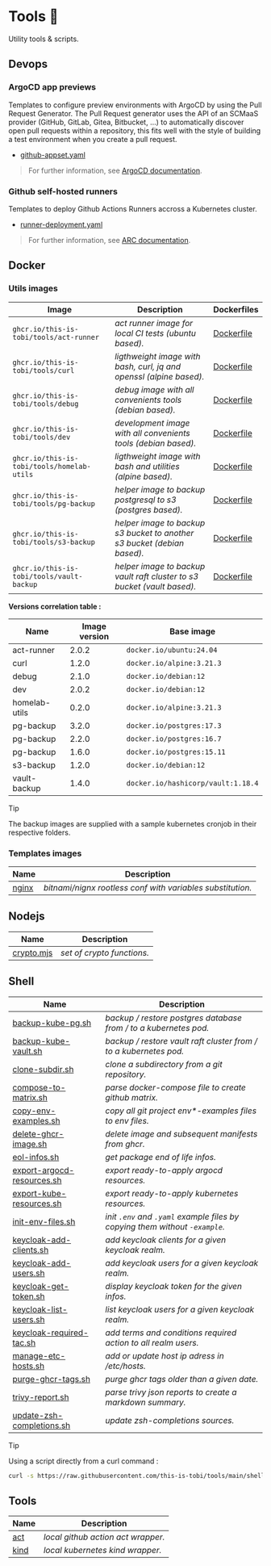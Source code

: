# Tools :wrench:

Utility tools & scripts.

## Devops

### ArgoCD app previews

Templates to configure preview environments with ArgoCD by using the Pull Request Generator. The Pull Request generator uses the API of an SCMaaS provider (GitHub, GitLab, Gitea, Bitbucket, ...) to automatically discover open pull requests within a repository, this fits well with the style of building a test environment when you create a pull request.

- [github-appset.yaml](./devops/argo-cd-app-preview/github-appset.yaml)

> For further information, see [ArgoCD documentation](https://argo-cd.readthedocs.io/en/stable/operator-manual/applicationset/Generators-Pull-Request).

### Github self-hosted runners

Templates to deploy Github Actions Runners accross a Kubernetes cluster.

- [runner-deployment.yaml](./devops/github-selfhosted-runner/runner-deployment.yaml)

> For further information, see [ARC documentation](https://github.com/actions/actions-runner-controller).

## Docker

### Utils images

| Image                                      | Description                                                             | Dockerfiles                                     |
| ------------------------------------------ | ----------------------------------------------------------------------- | ----------------------------------------------- |
| `ghcr.io/this-is-tobi/tools/act-runner`    | *act runner image for local CI tests (ubuntu based).*                   | [Dockerfile](./docker/act-runner/Dockerfile)    |
| `ghcr.io/this-is-tobi/tools/curl`          | *ligthweight image with bash, curl, jq and openssl (alpine based).*     | [Dockerfile](./docker/curl/Dockerfile)          |
| `ghcr.io/this-is-tobi/tools/debug`         | *debug image with all convenients tools (debian based).*                | [Dockerfile](./docker/debug/Dockerfile)         |
| `ghcr.io/this-is-tobi/tools/dev`           | *development image with all convenients tools (debian based).*          | [Dockerfile](./docker/dev/Dockerfile)           |
| `ghcr.io/this-is-tobi/tools/homelab-utils` | *ligthweight image with bash and utilities (alpine based).*             | [Dockerfile](./docker/homelab-utils/Dockerfile) |
| `ghcr.io/this-is-tobi/tools/pg-backup`     | *helper image to backup postgresql to s3 (postgres based).*             | [Dockerfile](./docker/pg-backup/Dockerfile)     |
| `ghcr.io/this-is-tobi/tools/s3-backup`     | *helper image to backup s3 bucket to another s3 bucket (debian based).* | [Dockerfile](./docker/s3-backup/Dockerfile)     |
| `ghcr.io/this-is-tobi/tools/vault-backup`  | *helper image to backup vault raft cluster to s3 bucket (vault based).* | [Dockerfile](./docker/vault-backup/Dockerfile)  |

__Versions correlation table :__

| Name          | Image version | Base image                         |
| ------------- | ------------- | ---------------------------------- |
| act-runner    | 2.0.2         | `docker.io/ubuntu:24.04`           |
| curl          | 1.2.0         | `docker.io/alpine:3.21.3`          |
| debug         | 2.1.0         | `docker.io/debian:12`              |
| dev           | 2.0.2         | `docker.io/debian:12`              |
| homelab-utils | 0.2.0         | `docker.io/alpine:3.21.3`          |
| pg-backup     | 3.2.0         | `docker.io/postgres:17.3`          |
| pg-backup     | 2.2.0         | `docker.io/postgres:16.7`          |
| pg-backup     | 1.6.0         | `docker.io/postgres:15.11`         |
| s3-backup     | 1.2.0         | `docker.io/debian:12`              |
| vault-backup  | 1.4.0         | `docker.io/hashicorp/vault:1.18.4` |

> [!TIP]
> The backup images are supplied with a sample kubernetes cronjob in their respective folders.

### Templates images

| Name                                         | Description                                                |
| -------------------------------------------- | ---------------------------------------------------------- |
| [nginx](./docker/templates/nginx/Dockerfile) | *bitnami/nignx rootless conf with variables substitution.* |

## Nodejs

| Name                            | Description                |
| ------------------------------- | -------------------------- |
| [crypto.mjs](./node/crypto.mjs) | *set of crypto functions.* |

## Shell

| Name                                                             | Description                                                                 |
| ---------------------------------------------------------------- | --------------------------------------------------------------------------- |
| [backup-kube-pg.sh](./shell/backup-kube-pg.sh)                   | *backup / restore postgres database from / to a kubernetes pod.*            |
| [backup-kube-vault.sh](./shell/backup-kube-vault.sh)             | *backup / restore vault raft cluster from / to a kubernetes pod.*           |
| [clone-subdir.sh](./shell/clone-subdir.sh)                       | *clone a subdirectory from a git repository.*                               |
| [compose-to-matrix.sh](./shell/compose-to-matrix.sh)             | *parse docker-compose file to create github matrix.*                        |
| [copy-env-examples.sh](./shell/copy-env-examples.sh)             | *copy all git project env\*-examples files to env files.*                   |
| [delete-ghcr-image.sh](./shell/delete-ghcr-image.sh)             | *delete image and subsequent manifests from ghcr.*                          |
| [eol-infos.sh](./shell/eol-infos.sh)                             | *get package end of life infos.*                                            |
| [export-argocd-resources.sh](./shell/export-argocd-resources.sh) | *export ready-to-apply argocd resources.*                                   |
| [export-kube-resources.sh](./shell/export-kube-resources.sh)     | *export ready-to-apply kubernetes resources.*                               |
| [init-env-files.sh](./shell/init-env-files.sh)                   | *init `.env` and `.yaml` example files by copying them without `-example`.* |
| [keycloak-add-clients.sh](./shell/keycloak-add-clients.sh)       | *add keycloak clients for a given keycloak realm.*                          |
| [keycloak-add-users.sh](./shell/keycloak-add-users.sh)           | *add keycloak users for a given keycloak realm.*                            |
| [keycloak-get-token.sh](./shell/keycloak-get-token.sh)           | *display keycloak token for the given infos.*                               |
| [keycloak-list-users.sh](./shell/keycloak-list-users.sh)         | *list keycloak users for a given keycloak realm.*                           |
| [keycloak-required-tac.sh](./shell/keycloak-required-tac.sh)     | *add terms and conditions required action to all realm users.*              |
| [manage-etc-hosts.sh](./shell/manage-etc-hosts.sh)               | *add or update host ip adress in /etc/hosts.*                               |
| [purge-ghcr-tags.sh](./shell/purge-ghcr-tags.sh)                 | *purge ghcr tags older than a given date.*                                  |
| [trivy-report.sh](./shell/trivy-report.sh)                       | *parse trivy json reports to create a markdown summary.*                    |
| [update-zsh-completions.sh](./shell/update-zsh-completions.sh)   | *update zsh-completions sources.*                                           |

> [!TIP]
> Using a script directly from a curl command :
> ```sh
> curl -s https://raw.githubusercontent.com/this-is-tobi/tools/main/shell/<script_name> | bash -s -- -h
> ```

## Tools

| Name                     | Description                        |
| ------------------------ | ---------------------------------- |
| [act](./act/README.md)   | *local github action act wrapper.* |
| [kind](./kind/README.md) | *local kubernetes kind wrapper.*   |
